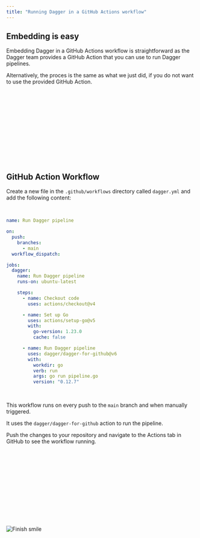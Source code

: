 ```yaml
---
title: "Running Dagger in a GitHub Actions workflow"
---
```


## Embedding is easy

Embedding Dagger in a GitHub Actions workflow is straightforward as the Dagger team provides a GitHub Action that you can use to run Dagger pipelines.

Alternatively, the proces is the same as what we just did, if you do not want to use the provided GitHub Action.

</br>
</br>
</br>
</br>
</br>
</br>
</br>
</br>
</br>
</br>
</br>

## GitHub Action Workflow

Create a new file in the `.github/workflows` directory called `dagger.yml` and add the following content:

</br>

```yaml
name: Run Dagger pipeline

on:
  push:
    branches:
      - main
  workflow_dispatch:

jobs:
  dagger:
    name: Run Dagger pipeline
    runs-on: ubuntu-latest

    steps:
      - name: Checkout code
        uses: actions/checkout@v4

      - name: Set up Go
        uses: actions/setup-go@v5
        with:
          go-version: 1.23.0
          cache: false

      - name: Run Dagger pipeline
        uses: dagger/dagger-for-github@v6
        with:
          workdir: go
          verb: run
          args: go run pipeline.go
          version: "0.12.7"
```

</br>

This workflow runs on every push to the `main` branch and when manually triggered.

It uses the `dagger/dagger-for-github` action to run the pipeline.

Push the changes to your repository and navigate to the Actions tab in GitHub to see the workflow running.

</br>
</br>
</br>
</br>
</br>
</br>
</br>
</br>
</br>
</br>
</br>

![Finish smile](https://media1.tenor.com/m/rPOqhxQBOz0AAAAC/all-might-my-hero-academia.gif)

</br>
</br>
